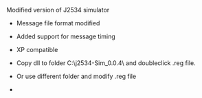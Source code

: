 Modified version of J2534 simulator
* Message file format modified
* Added support for message timing
* XP compatible

* Copy dll to folder C:\j2534-Sim_0.0.4\ and doubleclick .reg file.
* Or use different folder and modify .reg file
* 
